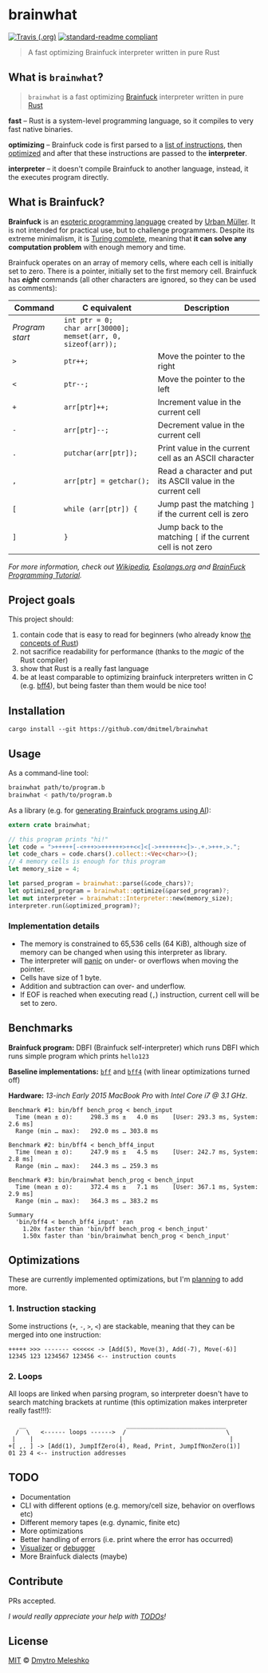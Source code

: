 # brainwhat

[![Travis (.org)](https://img.shields.io/travis/dmitmel/brainwhat.svg?style=flat-square)](https://travis-ci.org/dmitmel/brainwhat)
[![standard-readme compliant](https://img.shields.io/badge/readme%20style-standard-brightgreen.svg?style=flat-square)](https://github.com/RichardLitt/standard-readme)

> A fast optimizing Brainfuck interpreter written in pure Rust

## What is `brainwhat`?

> `brainwhat` is a fast optimizing [Brainfuck](#what-is-brainfuck) interpreter written in pure [Rust](https://www.rust-lang.org/)

**fast** – Rust is a system-level programming language, so it compiles to very fast native binaries.

**optimizing** – Brainfuck code is first parsed to a [list of instructions](https://en.wikipedia.org/wiki/Intermediate_representation), then [optimized](#optimizations) and after that these instructions are passed to the **interpreter**.

**interpreter** – it doesn't compile Brainfuck to another language, instead, it the executes program directly.

## What is Brainfuck?

**Brainfuck** is an [esoteric programming language](https://en.wikipedia.org/wiki/Esoteric_programming_language) created by [Urban Müller](https://en.wikipedia.org/wiki/Brainfuck#History). It is not intended for practical use, but to challenge programmers. Despite its extreme minimalism, it is [Turing complete](https://en.wikipedia.org/wiki/Turing_completeness), meaning that **it can solve any computation problem** with enough memory and time.

Brainfuck operates on an array of memory cells, where each cell is initially set to zero. There is a pointer, initially set to the first memory cell. Brainfuck has _**eight**_ commands (all other characters are ignored, so they can be used as comments):

| Command         | C equivalent                                                           | Description                                                   |
| --------------- | ---------------------------------------------------------------------- | ------------------------------------------------------------- |
| _Program start_ | `int ptr = 0;`<br>`char arr[30000];`<br>`memset(arr, 0, sizeof(arr));` |                                                               |
| `>`             | `ptr++;`                                                               | Move the pointer to the right                                 |
| `<`             | `ptr--;`                                                               | Move the pointer to the left                                  |
| `+`             | `arr[ptr]++;`                                                          | Increment value in the current cell                           |
| `-`             | `arr[ptr]--;`                                                          | Decrement value in the current cell                           |
| `.`             | `putchar(arr[ptr]);`                                                   | Print value in the current cell as an ASCII character         |
| `,`             | `arr[ptr] = getchar();`                                                | Read a character and put its ASCII value in the current cell  |
| `[`             | `while (arr[ptr]) {`                                                   | Jump past the matching `]` if the current cell is zero        |
| `]`             | `}`                                                                    | Jump back to the matching `[` if the current cell is not zero |

_For more information, check out [Wikipedia](https://en.wikipedia.org/wiki/Brainfuck), [Esolangs.org](https://esolangs.org/wiki/Brainfuck) and
[BrainFuck Programming Tutorial](https://gist.github.com/roachhd/dce54bec8ba55fb17d3a)._

## Project goals

This project should:

1.  contain code that is easy to read for beginners (who already know [the concepts of Rust](https://doc.rust-lang.org/book/second-edition/index.html))
2.  not sacrifice readability for performance (thanks to the _magic_ of the Rust compiler)
3.  show that Rust is a really fast language
4.  be at least comparable to optimizing brainfuck interpreters written in C (e.g. [bff4](http://mazonka.com/brainf/)), but being faster than them would be nice too!

## Installation

```
cargo install --git https://github.com/dmitmel/brainwhat
```

## Usage

As a command-line tool:

```bash
brainwhat path/to/program.b
brainwhat < path/to/program.b
```

As a library (e.g. for [generating Brainfuck programs using AI](http://www.primaryobjects.com/2013/01/27/using-artificial-intelligence-to-write-self-modifying-improving-programs/)):

```rust
extern crate brainwhat;

// this program prints "hi!"
let code = ">+++++[-<+++>>++++++>++<<]<[->+++++++<]>-.+.>+++.>.";
let code_chars = code.chars().collect::<Vec<char>>();
// 4 memory cells is enough for this program
let memory_size = 4;

let parsed_program = brainwhat::parse(&code_chars)?;
let optimized_program = brainwhat::optimize(&parsed_program)?;
let mut interpreter = brainwhat::Interpreter::new(memory_size);
interpreter.run(&optimized_program)?;
```

### Implementation details

- The memory is constrained to 65,536 cells (64 KiB), although size of memory can be changed when using this interpreter as library.
- The interpreter will [panic](https://doc.rust-lang.org/std/macro.panic.html) on under- or overflows when moving the pointer.
- Cells have size of 1 byte.
- Addition and subtraction can over- and underflow.
- If EOF is reached when executing read (`,`) instruction, current cell will be set to zero.

## Benchmarks

**Brainfuck program:** DBFI (Brainfuck self-interpreter) which runs DBFI which runs simple program which prints `hello123`

**Baseline implementations:** [`bff`](https://github.com/apankrat/bff) and [`bff4`](http://mazonka.com/brainf/) (with linear optimizations turned off)

**Hardware:** _13-inch Early 2015 MacBook Pro_ with _Intel Core i7 @ 3.1 GHz_.

```
Benchmark #1: bin/bff bench_prog < bench_input
  Time (mean ± σ):     298.3 ms ±   4.0 ms    [User: 293.3 ms, System: 2.6 ms]
  Range (min … max):   292.0 ms … 303.8 ms

Benchmark #2: bin/bff4 < bench_bff4_input
  Time (mean ± σ):     247.9 ms ±   4.5 ms    [User: 242.7 ms, System: 2.8 ms]
  Range (min … max):   244.3 ms … 259.3 ms

Benchmark #3: bin/brainwhat bench_prog < bench_input
  Time (mean ± σ):     372.4 ms ±   7.1 ms    [User: 367.1 ms, System: 2.9 ms]
  Range (min … max):   364.3 ms … 383.2 ms

Summary
  'bin/bff4 < bench_bff4_input' ran
    1.20x faster than 'bin/bff bench_prog < bench_input'
    1.50x faster than 'bin/brainwhat bench_prog < bench_input'
```

## Optimizations

These are currently implemented optimizations, but I'm [planning](#todo) to add more.

### 1. Instruction stacking

Some instructions (`+`, `-`, `>`, `<`) are stackable, meaning that they can be merged into one instruction:

```
+++++ >>> ------- <<<<<< -> [Add(5), Move(3), Add(-7), Move(-6)]
12345 123 1234567 123456 <-- instruction counts
```

### 2. Loops

All loops are linked when parsing program, so interpreter doesn't have to search matching brackets at runtime (this optimization makes interpreter really fast!!!):

```
   __                            ____________________________
  /  \   <------ loops ------>  /                            \
 |    |                        |                              |
+[ ,. ] -> [Add(1), JumpIfZero(4), Read, Print, JumpIfNonZero(1)]
01 23 4 <-- instruction addresses
```

## TODO

- Documentation
- CLI with different options (e.g. memory/cell size, behavior on overflows etc)
- Different memory tapes (e.g. dynamic, finite etc)
- More optimizations
- Better handling of errors (i.e. print where the error has occurred)
- [Visualizer](https://fatiherikli.github.io/brainfuck-visualizer/) or [debugger](https://www.iamcal.com/misc/bf_debug/)
- More Brainfuck dialects (maybe)

## Contribute

PRs accepted.

_I would really appreciate your help with [TODOs](#todo)!_

## License

[MIT](LICENSE) © [Dmytro Meleshko](https://github.com/dmitmel)
